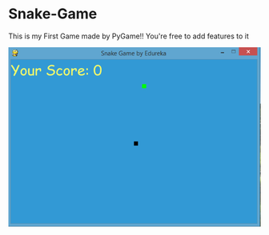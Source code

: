 # Snake-Game
This is my First Game made by PyGame!!
You're free to add features to it

![](Snake-Game.PNG)
